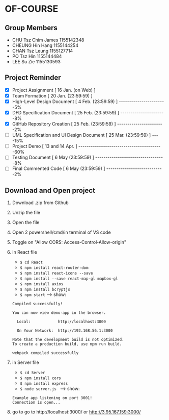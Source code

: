 # OF-COURSE

## Group Members
* CHU Tsz Chim James 1155142348
* CHEUNG Hin Hang 1155144254
* CHAN Tsz Leung 1155127714
* PO Tsz Hin 1155144484
* LEE Su Zie 1155130593

## Project Reminder
- [x] Project Assignment [ 16 Jan. (on Web) ] 
- [x] Team Formation [ 20 Jan. (23:59:59) ] 
- [x] High-Level Design Document [ 4 Feb. (23:59:59) ] -----------------------5%
- [x] DFD Specification Document [ 25 Feb. (23:59:59) ] ----------------------8%
- [x] GitHub Repository Creation [ 25 Feb. (23:59:59) ] -----------------------2%
- [ ] UML Specification and UI Design Document [ 25 Mar. (23:59:59) ] ----15%
- [ ] Project Demo [ 13 and 14 Apr. ] -----------------------------------------60%
- [ ] Testing Document [ 6 May (23:59:59) ] ----------------------------------8%
- [ ] Final Commented Code  [ 6 May (23:59:59) ] ----------------------------2%

## Download and Open project
1. Download .zip from Github
2. Unzip the file
3. Open the file
4. Open 2 powershell/cmd/in terminal of VS code
5. Toggle on "Allow CORS: Access-Control-Allow-origin"
6. in React file
   * ```$ cd React ```
   * ```$ npm install react-router-dom ```
   * ```$ npm install react-icons --save```
   * ```$ npm install --save react-map-gl mapbox-gl```
   * ```$ npm install axios```
   * ```$ npm install bcryptjs```
   * ```$ npm start```
   --> show:
   ```
   Compiled successfully!

   You can now view demo-app in the browser.

     Local:            http://localhost:3000

     On Your Network:  http://192.168.56.1:3000

   Note that the development build is not optimized.
   To create a production build, use npm run build.

   webpack compiled successfully
   ```

7. in Server file
   * ```$ cd Server ``` 
   * ```$ npm install cors ``` 
   * ```$ npm install express ``` 
   * ```$ node server.js ``` 
   --> show:
   
   ``` 
   Example app listening on port 3001!
   Connection is open...
   ```
8. go to go to http://localhost:3000/ or http://3.95.167.159:3000/
